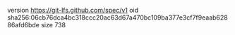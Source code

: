 version https://git-lfs.github.com/spec/v1
oid sha256:06cb76dca4bc318ccc20ac63d67a470bc109ba377e3cf7f9eaab62886afd6bde
size 738
